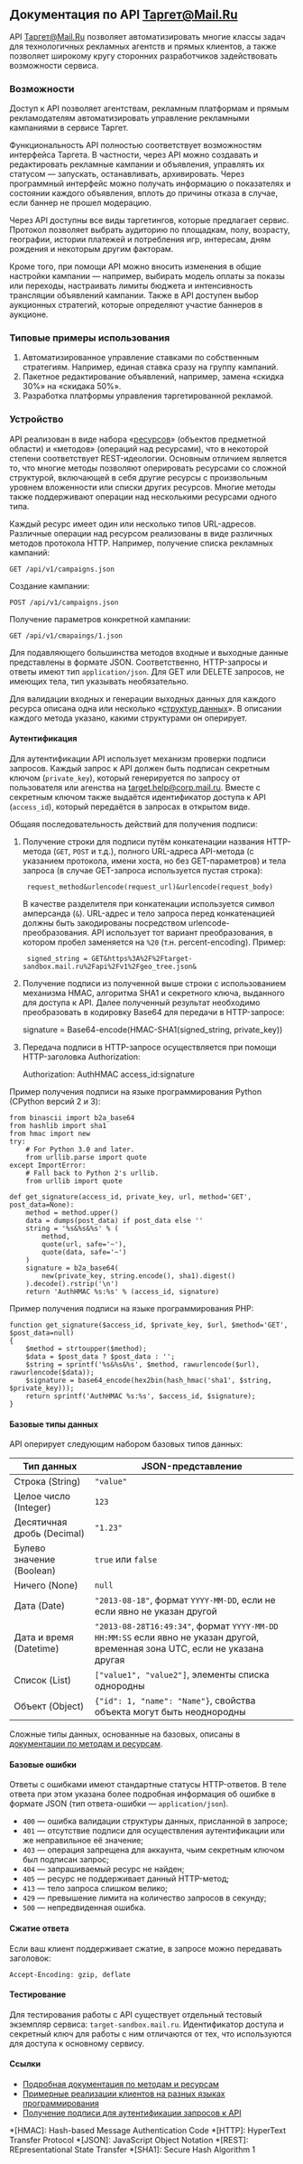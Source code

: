 ## Документация по API Таргет@Mail.Ru

API Таргет@Mail.Ru позволяет автоматизировать многие классы задач для
технологичных рекламных агентств и прямых клиентов,
а также позволяет широкому кругу сторонних разработчиков задействовать
возможности сервиса.

### Возможности

Доступ к API позволяет агентствам, рекламным платформам и прямым рекламодателям
автоматизировать управление рекламными кампаниями в сервисе Таргет.

Функциональность API полностью соответствует возможностям интерфейса Таргета.
В частности, через API можно создавать и редактировать рекламные кампании и
объявления, управлять их статусом — запускать, останавливать, архивировать.
Через программный интерфейс можно получать информацию о показателях и состоянии
каждого объявления, вплоть до причины отказа в случае, если баннер не прошел
модерацию.

Через API доступны все виды таргетингов, которые предлагает сервис. Протокол
позволяет выбрать аудиторию по площадкам, полу, возрасту, географии, истории
платежей и потребления игр, интересам, дням рождения и некоторым другим
факторам.

Кроме того, при помощи API можно вносить изменения в общие настройки кампании —
например, выбирать модель оплаты за показы или переходы, настраивать лимиты
бюджета и интенсивность трансляции объявлений кампании. Также в API доступен
выбор аукционных стратегий, которые определяют участие баннеров в аукционе.

### Типовые примеры использования

1. Автоматизированное управление ставками по собственным стратегиям. Например,
   единая ставка сразу на группу кампаний.
2. Пакетное редактирование объявлений, например, замена «скидка 30%» на
   «скидака 50%».
3. Разработка платформы управления таргетированной рекламой.

### Устройство

API реализован в виде набора «[ресурсов](/api/doc/detailed/#resources)»
(объектов предметной области) и «методов» (операций над ресурсами), что в
некоторой степени соответствует REST-идеологии. Основным отличием является то,
что многие методы позволяют оперировать ресурсами со сложной структурой,
включающей в себя другие ресурсы с произвольным уровнем вложенности или списки
других ресурсов. Многие методы также поддерживают операции над несколькими
ресурсами одного типа.

Каждый ресурс имеет один или несколько типов URL-адресов. Различные операции
над ресурсом реализованы в виде различных методов протокола HTTP. Например,
получение списка рекламных кампаний:

    GET /api/v1/campaigns.json

Создание кампании:

    POST /api/v1/campaigns.json

Получение параметров конкретной кампании:

    GET /api/v1/cmapaings/1.json

Для подавляющего большинства методов входные и выходные данные представлены в
формате JSON. Соответственно, HTTP-запросы и ответы имеют тип
`application/json`. Для GET или DELETE запросов, не имеющих тела, тип
указывать необязательно.

Для валидации входных и генерации выходных данных для каждого ресурса описана
одна или несколько «[структур данных](/api/doc/detailed/#objects)». В описании
каждого метода указано, какими структурами он оперирует.

#### Аутентификация

Для аутентификации API использует механизм проверки подписи запросов. Каждый
запрос к API должен быть подписан секретным ключом (`private_key`), который
генерируется по запросу от пользователя или агенства на
[target.help@corp.mail.ru](mailto:target.help@corp.mail.ru). Вместе с
секретным ключом также выдаётся идентификатор доступа к API (`access_id`),
который передаётся в запросах в открытом виде.

Общаяя последовательность действий для получения подписи:

1. Получение строки для подписи путём конкатенации названия HTTP-метода
(`GET`, `POST` и т.д.), полного URL-адреса API-метода (с указанием протокола,
имени хоста, но без GET-параметров) и тела запроса (в случае GET-запроса
используется пустая строка):

        request_method&urlencode(request_url)&urlencode(request_body)

    В качестве разделителя при конкатенации используется символ амперсанда (`&`).
URL-адрес и тело запроса перед конкатенацией должны быть закодированы
посредством urlencode-преобразования. API использует тот вариант
преобразования, в котором пробел заменяется на `%20` (т.н. percent-encoding).
Пример:

        signed_string = GET&https%3A%2F%2Ftarget-sandbox.mail.ru%2Fapi%2Fv1%2Fgeo_tree.json&

2. Получение подписи из полученной выше строки с использованием механизма HMAC,
алгоритма SHA1 и секретного ключа, выданного для доступа к API. Далее
полученный результат необходимо преобразовать в кодировку Base64 для передачи
в HTTP-запросе:

    signature = Base64-encode(HMAC-SHA1(signed_string, private_key))

3. Передача подписи в HTTP-запросе осуществляется при помощи HTTP-заголовка
Authorization:

    Authorization: AuthHMAC access_id:signature

Пример получения подписи на языке программирования Python
(CPython версий 2 и 3):

    from binascii import b2a_base64
    from hashlib import sha1
    from hmac import new
    try:
        # For Python 3.0 and later.
        from urllib.parse import quote
    except ImportError:
        # Fall back to Python 2's urllib.
        from urllib import quote

    def get_signature(access_id, private_key, url, method='GET', post_data=None):
        method = method.upper()
        data = dumps(post_data) if post_data else ''
        string = '%s&%s&%s' % (
            method,
            quote(url, safe='~'),
            quote(data, safe='~')
        )
        signature = b2a_base64(
            new(private_key, string.encode(), sha1).digest()
        ).decode().rstrip('\n')
        return 'AuthHMAC %s:%s' % (access_id, signature)

Пример получения подписи на языке программирования PHP:

    function get_signature($access_id, $private_key, $url, $method='GET', $post_data=null)
    {
        $method = strtoupper($method);
        $data = $post_data ? $post_data : '';
        $string = sprintf('%s&%s&%s', $method, rawurlencode($url), rawurlencode($data));
        $signature = base64_encode(hex2bin(hash_hmac('sha1', $string, $private_key)));
        return sprintf('AuthHMAC %s:%s', $access_id, $signature);
    }

#### Базовые типы данных

API оперирует следующим набором базовых типов данных:

Тип данных                        | JSON-представление
--------------------------------- | ------------------------------
Строка (String)                   | ``"value"``
Целое число (Integer)             | ``123``
Десятичная дробь (Decimal)        | ``"1.23"``
Булево значение (Boolean)         | ``true`` или ``false``
Ничего (None)                     | ``null``
Дата (Date)                       | ``"2013-08-18"``, формат ``YYYY-MM-DD``, если не если явно не указан другой
Дата и время (Datetime)           | ``"2013-08-28T16:49:34"``, формат `YYYY-MM-DD HH:MM:SS` если явно не указан другой, временная зона UTC, если не указана другая
Список (List)                     | ``["value1", "value2"]``, элементы списка однородны
Объект (Object)                   | ``{"id": 1, "name": "Name"}``, свойства объекта могут быть неоднородны

Сложные типы данных, основанные на базовых, описаны в
[документации по методам и ресурсам](/api/doc/detailed/).

#### Базовые ошибки

Ответы с ошибками имеют стандартные статусы HTTP-ответов.
В теле ответа при этом указана более подробная информация об ошибке в формате
JSON (тип ответа-ошибки — ``application/json``).

* ``400`` — ошибка валидации структуры данных, присланной в запросе;
* ``401`` — отсутствие подписи для осуществления аутентификации или же
    неправильное её значение;
* ``403`` — операция запрещена для аккаунта, чьим секретным ключом был подписан
    запрос;
* ``404`` — запрашиваемый ресурс не найден;
* ``405`` — ресурс не поддерживает данный HTTP-метод;
* ``413`` — тело запроса слишком велико;
* ``429`` — превышение лимита на количество запросов в секунду;
* ``500`` — непредвиденная ошибка.

#### Сжатие ответа
Если ваш клиент поддерживает сжатие, в запросе можно передавать заголовок:

    Accept-Encoding: gzip, deflate

#### Тестирование
Для тестирования работы с API существует отдельный тестовый экземпляр сервиса:
``target-sandbox.mail.ru``. Идентификатор доступа и секретный ключ для работы с
ним отличаются от тех, что используются для доступа к основному сервису.

#### Ссылки
* [Подробная документация по методам и ресурсам](/api/doc/detailed/)
* [Примерные реализации клиентов на разных языках программирования](https://github.com/wreckah/target_api)
* [Получение подписи для аутентификации запросов к API](/api/doc/signature/)

*[HMAC]: Hash-based Message Authentication Code
*[HTTP]: HyperText Transfer Protocol
*[JSON]: JavaScript Object Notation
*[REST]: REpresentational State Transfer
*[SHA1]: Secure Hash Algorithm 1
